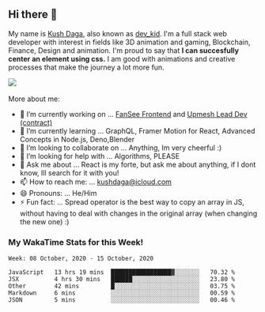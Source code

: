 ## Hi there 👋
My name is [Kush Daga](https://kushdaga.webflow.io), also known as [dev_kid](https://instagram.com/dev_kid). I'm a full stack web developer with interest in fields like 3D animation and gaming, Blockchain, Finance, Design and animation. I'm proud to say that **I can succesfully center an element using css.** I am good with animations and creative processes that make the journey a lot more fun.

![](https://komarev.com/ghpvc/?username=kush-daga&style=flat-square&color=red)
<br></br>
More about me:

- 🔭 I’m currently working on ... [FanSee Frontend](https://fansee.in) and [Upmesh Lead Dev (contract)](https://upmesh.io)
- 🌱 I’m currently learning ... GraphQL, Framer Motion for React, Advanced Concepts in Node.js, Deno,Blender
- 👯 I’m looking to collaborate on ... Anything, Im very cheerful :)
- 🤔 I’m looking for help with ... Algorithms, PLEASE
- 💬 Ask me about ... React is my forte, but ask me about anything, if I dont know, Ill search for it with you! 
- 📫 How to reach me: ... kushdaga@icloud.com
- 😄 Pronouns: ... He/Him
- ⚡ Fun fact: ... Spread operator is the best way to copy an array in JS, without having to deal with changes in the original array (when changing the new one) :)

### My WakaTime Stats for this Week!
<!--START_SECTION:waka-->
```text
Week: 08 October, 2020 - 15 October, 2020

JavaScript   13 hrs 19 mins  █████████████████▓░░░░░░░   70.32 % 
JSX          4 hrs 30 mins   ██████░░░░░░░░░░░░░░░░░░░   23.80 % 
Other        42 mins         █░░░░░░░░░░░░░░░░░░░░░░░░   03.75 % 
Markdown     6 mins          ░░░░░░░░░░░░░░░░░░░░░░░░░   00.59 % 
JSON         5 mins          ░░░░░░░░░░░░░░░░░░░░░░░░░   00.46 % 
```
<!--END_SECTION:waka-->
